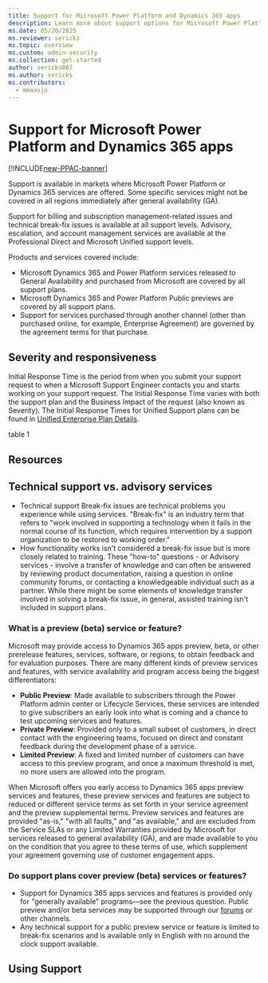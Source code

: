 ```yaml
---
title: Support for Microsoft Power Platform and Dynamics 365 apps
description: Learn more about support options for Microsoft Power Platform and Dynamics 365 apps.
ms.date: 05/20/2025
ms.reviewer: sericks
ms.topic: overview
ms.custom: admin-security
ms.collection: get-started
author: sericks007
ms.author: sericks
ms.contributors:
  - mmaasjo
---
```

# Support for Microsoft Power Platform and Dynamics 365 apps

[!INCLUDE[new-PPAC-banner](~/includes/new-PPAC-banner.md)]

Support is available in markets where Microsoft Power Platform or Dynamics 365 services are offered. Some specific services might not be covered in all regions immediately after general availability (GA).

Support for billing and subscription management-related issues and technical break-fix issues is available at all support levels. Advisory, escalation, and account management services are available at the Professional Direct and Microsoft Unified support levels.

Products and services covered include:

- Microsoft Dynamics 365 and Power Platform services released to General Availability and purchased from Microsoft are covered by all support plans.
- Microsoft Dynamics 365 and Power Platform Public previews are covered by all support plans.
- Support for services purchased through another channel (other than purchased online, for example, Enterprise Agreement) are governed by the agreement terms for that purchase.

## Severity and responsiveness
Initial Response Time is the period from when you submit your support request to when a Microsoft Support Engineer contacts you and starts working on your support request. The Initial Response Time varies with both the support plan and the Business Impact of the request (also known as Severity). The Initial Response Times for Unified Support plans can be found in [Unified Enterprise Plan Details](https://www.microsoft.com/microsoft-unified/plan-details).

table 1

## Resources

## Technical support vs. advisory services
- Technical support Break-fix issues are technical problems you experience while using services. "Break-fix" is an industry term that refers to "work involved in supporting a technology when it fails in the normal course of its function, which requires intervention by a support organization to be restored to working order."
- How functionality works isn't considered a break-fix issue but is more closely related to training. These "how-to" questions - or Advisory services - involve a transfer of knowledge and can often be answered by reviewing product documentation, raising a question in online community forums, or contacting a knowledgeable individual such as a partner. While there might be some elements of knowledge transfer involved in solving a break-fix issue, in general, assisted training isn't included in support plans.

### What is a preview (beta) service or feature?
Microsoft may provide access to Dynamics 365 apps preview, beta, or other prerelease features, services, software, or regions, to obtain feedback and for evaluation purposes. There are many different kinds of preview services and features, with service availability and program access being the biggest differentiators:

- **Public Preview**: Made available to subscribers through the Power Platform admin center or Lifecycle Services, these services are intended to give subscribers an early look into what is coming and a chance to test upcoming services and features.
- **Private Preview**: Provided only to a small subset of customers, in direct contact with the engineering teams, focused on direct and constant feedback during the development phase of a service.
- **Limited Preview**: A fixed and limited number of customers can have access to this preview program, and once a maximum threshold is met, no more users are allowed into the program.

When Microsoft offers you early access to Dynamics 365 apps preview services and features, these preview services and features are subject to reduced or different service terms as set forth in your service agreement and the preview supplemental terms. Preview services and features are provided "as-is," "with all faults," and "as available," and are excluded from the Service SLAs or any Limited Warranties provided by Microsoft for services released to general availability (GA), and are made available to you on the condition that you agree to these terms of use, which supplement your agreement governing use of customer engagement apps.

### Do support plans cover preview (beta) services or features?
- Support for Dynamics 365 apps services and features is provided only for "generally available" programs—see the previous question. Public preview and/or beta services may be supported through our [forums](https://community.dynamics.com/) or other channels.
- Any technical support for a public preview service or feature is limited to break-fix scenarios and is available only in English with no around the clock support available.

## Using Support
